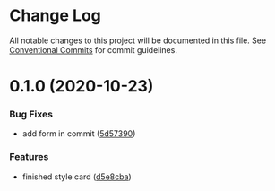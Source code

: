 # Change Log

All notable changes to this project will be documented in this file.
See [Conventional Commits](https://conventionalcommits.org) for commit guidelines.

# 0.1.0 (2020-10-23)

### Bug Fixes

- add form in commit ([5d57390](https://github.com/AlexR0v/posts/commit/5d57390d6d58acabec817f8dc72b74a261afdfd7))

### Features

- finished style card ([d5e8cba](https://github.com/AlexR0v/posts/commit/d5e8cbae38721a4ffbbbb0772408acc0c59d2f88))
